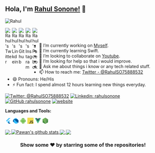## Hola, I'm [Rahul Sonone!](https://www.rahulsonone.me) 👋

<p align="left"> <img src="https://komarev.com/ghpvc/?username=rahulsonone1234&label=Views&color=blue&style=plastic" alt="Rahul" /> </p>

<a href="https://twitter.com/RahulSo75888532">
  <img align="left" alt="Rahul's Twitter" width="22px" src="https://cdn.jsdelivr.net/npm/simple-icons@v3/icons/twitter.svg" />
</a>
<a href="https://www.linkedin.com/in/rahul-sonone/">
  <img align="left" alt="Rahul's Linkdein" width="22px" src="https://cdn.jsdelivr.net/npm/simple-icons@v3/icons/linkedin.svg" />
</a>
<a href="https://github.com/rahulsonone1234">
  <img align="left" alt="Rahul's Github" width="22px" src="https://cdn.jsdelivr.net/npm/simple-icons@v3/icons/github.svg" />
</a>
<a href="https://www.instagram.com/rahulsonone1234/">
  <img align="left" alt="Rahul's Instagram" width="22px" src="https://cdn.jsdelivr.net/npm/simple-icons@v3/icons/instagram.svg" />
</a>
<a href="https://www.facebook.com/rahul.sonone.7505">
  <img align="left" alt="Rahul's Facebook" width="22px" src="https://cdn.jsdelivr.net/npm/simple-icons@v3/icons/facebook.svg" />
</a>
<br/>
<br/>



- 🔭 I’m currently working on [Myself](https://rahulsonone.me).
- 🌱 I’m currently learning Swift.
- 👯 I’m looking to collaborate on [Youtube]().
- 🤔 I’m looking for help so that i would improve.
- 💬 Ask me about things i know or any tech related stuff.
- 📫 How to reach me: [Twitter - @RahulSO75888532](https://twitter.com/RahulSo75888532)
- 😄 Pronouns: He/His
- ⚡ Fun fact: I spend almost 12 hours learning new things everyday.

[![Twitter: @RahulSO75888532](https://img.shields.io/twitter/follow/imthepk?style=social)](https://twitter.com/RahulSo75888532)
[![Linkedin: rahulsonone](https://img.shields.io/badge/-rahul-sonone-blue?style=flat-square&logo=Linkedin&logoColor=white&link=https://www.linkedin.com/in/rahul-sonone/)](https://www.linkedin.com/in/rahul-sonone/)
[![GitHub rahulsonone](https://img.shields.io/github/followers/rahulsonone1234?label=follow&style=social)](https://github.com/rahulsonone1234)
[![website](https://img.shields.io/badge/PortfolioWebsite-pawan.live-2648ff?style=flat-square&logo=google-chrome)](https://rahulsonone.me)


**Languages and Tools:**  

<code><img height="20" src="https://raw.githubusercontent.com/github/explore/80688e429a7d4ef2fca1e82350fe8e3517d3494d/topics/flutter/flutter.png"></code>
<code><img height="20" src="https://raw.githubusercontent.com/github/explore/80688e429a7d4ef2fca1e82350fe8e3517d3494d/topics/dart/dart.png"></code>
<code><img height="20" src="https://raw.githubusercontent.com/github/explore/80688e429a7d4ef2fca1e82350fe8e3517d3494d/topics/android/android.png"></code>
<code><img height="20" src="https://raw.githubusercontent.com/github/explore/80688e429a7d4ef2fca1e82350fe8e3517d3494d/topics/javascript/javascript.png"></code>
<code><img height="20" src="https://raw.githubusercontent.com/github/explore/80688e429a7d4ef2fca1e82350fe8e3517d3494d/topics/vue/vue.png"></code>
<code><img height="20" src="https://raw.githubusercontent.com/github/explore/80688e429a7d4ef2fca1e82350fe8e3517d3494d/topics/nodejs/nodejs.png"></code>    

<a href="https://github.com/rahulsonone1234">
  <img align="center" src="https://github-readme-stats.vercel.app/api/top-langs/?username=iampawan&theme=light&hide_langs_below=1" />
</a>
<a href="https://github.com/rahulsonone1234">
 <img align="center" src="https://github-readme-stats.vercel.app/api?username=iampawan&show_icons=true&theme=light&line_height=27" alt="Pawan's github stats"/>
</a>
<a href="https://github.com/rahulsonone1234/Traffic-Sign-Recognition">
  <img align="center" src="https://github-readme-stats.vercel.app/api/pin/?username=rahulsonone1234&repo=FlutterExampleApps&theme=light" />

</a>
<a href="https://github.com/rahulsonone1234/Parallel-Programming">
 <img align="center" src="https://github.com/rahulsonone1234/Parallel-Programming" />
</a>

<div align="center">

### Show some ❤️ by starring some of the repositories!

</div>
